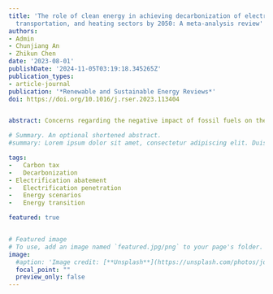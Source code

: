 ```yaml
---
title: 'The role of clean energy in achieving decarbonization of electricity generation,
  transportation, and heating sectors by 2050: A meta-analysis review'
authors:
- Admin
- Chunjiang An
- Zhikun Chen
date: '2023-08-01'
publishDate: '2024-11-05T03:19:18.345265Z'
publication_types:
- article-journal
publication: '*Renewable and Sustainable Energy Reviews*'
doi: https://doi.org/10.1016/j.rser.2023.113404


abstract: Concerns regarding the negative impact of fossil fuels on the environment have led to a global shift towards sustainable energy systems. This study reviewed recent studies on renewable energy composition and electrification abatement in 26 future scenarios of Canada. There is a trend to move from a comprehensive forecasting analysis of multiple energy sectors to a detailed transition analysis of individual sectors, providing more precise recommendations for achieving emission targets. In 2050, the shares of hydropower and nuclear power fluctuate little between scenarios, accounting for about 60% and 20%, respectively. The balance between variable renewables and natural gas remains unclear to fill the gap from the replacement of coal-fired power by 2030. The capacity demand for solar and wind under the 2050 GHG-100% scenario is doubled compared to the results of the 2050 existing policy scenario, which is beyond what is currently planned by government policies. This increased demand for renewable energy sources requires inter-provincial cooperation in electricity planning for countries with mismatches between renewable energy potential and high energy consumption areas. The result highlights the insufficient carbon price signal for coal, which is only 1/7 of that in the road transport sector, emphasizing the need for stronger carbon pricing policies to meet the targets of the Paris Agreement. This study provides valuable insights into the prospects of renewable energy and electrification abatement in Canada, highlighting the need for inter-provincial cooperation, precise transition analysis, and effective carbon pricing policies.

# Summary. An optional shortened abstract.
#summary: Lorem ipsum dolor sit amet, consectetur adipiscing elit. Duis posuere tellus ac convallis placerat. Proin tincidunt magna sed ex sollicitudin condimentum.

tags:
-	Carbon tax
-	Decarbonization
- Electrification abatement
-	Electrification penetration
-	Energy scenarios
-	Energy transition

featured: true


# Featured image
# To use, add an image named `featured.jpg/png` to your page's folder. 
image:
  #aption: 'Image credit: [**Unsplash**](https://unsplash.com/photos/jdD8gXaTZsc)'
  focal_point: ""
  preview_only: false
---
```

